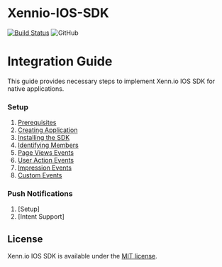 # Xennio-IOS-SDK

[![Build Status](https://travis-ci.org/xennio/harray-ios-sdk.svg?branch=master)](https://travis-ci.org/xennio/harray-ios-sdk)
![GitHub](https://img.shields.io/github/license/xennio/harray-ios-sdk?style=flat-square)

# Integration Guide
This guide provides necessary steps to implement Xenn.io IOS SDK for native applications. 

### Setup

1. [Prerequisites](https://github.com/xennio/harray-ios-sdk/wiki/Prerequisites)
2. [Creating Application](https://github.com/xennio/harray-ios-sdk/wiki/Creating-Application)
3. [Installing the SDK](https://github.com/xennio/harray-ios-sdk/wiki/Installing-the-SDK)
4. [Identifying Members](https://github.com/xennio/harray-ios-sdk/wiki/Identifying-Members)
5. [Page Views Events](https://github.com/xennio/harray-ios-sdk/wiki/Page-Views-Events)
6. [User Action Events](https://github.com/xennio/harray-ios-sdk/wiki/User-Action-Events)
7. [Impression Events](https://github.com/xennio/harray-ios-sdk/wiki/Impression-Events)
8. [Custom Events](https://github.com/xennio/harray-ios-sdk/wiki/Custom-Events)

### Push Notifications

1. [Setup]
2. [Intent Support]

## License

Xenn.io IOS SDK is available under the [MIT license](LICENSE).